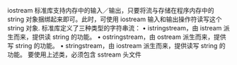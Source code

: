 iostream 标准库支持内存中的输入／输出，只要将流与存储在程序内存中的 string 对象捆绑起来即可。此时，可使用 iostream 输入和输出操作符读写这个 string 对象.
标准库定义了三种类型的字符串流： 
•   istringstream，由 istream 派生而来，提供读 string 的功能。 
•   ostringstream，由 ostream 派生而来，提供写 string 的功能。 
•   stringstream，由 iostream 派生而来，提供读写 string 的功能。 
要使用上述类，必须包含 sstream 头文件